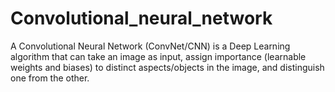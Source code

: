 # Convolutional_neural_network


A Convolutional Neural Network (ConvNet/CNN) is a Deep Learning algorithm that can take an image as input, assign importance (learnable weights and biases) to distinct aspects/objects in the image, and distinguish one from the other.

